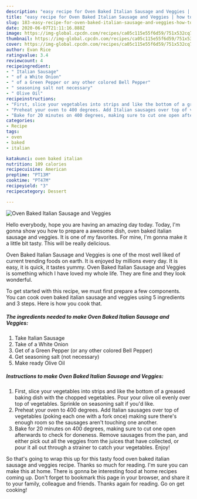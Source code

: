 ```yaml
---
description: "easy recipe for Oven Baked Italian Sausage and Veggies | how to prepare Oven Baked Italian Sausage and Veggies"
title: "easy recipe for Oven Baked Italian Sausage and Veggies | how to prepare Oven Baked Italian Sausage and Veggies"
slug: 183-easy-recipe-for-oven-baked-italian-sausage-and-veggies-how-to-prepare-oven-baked-italian-sausage-and-veggies
date: 2020-06-07T21:11:16.888Z
image: https://img-global.cpcdn.com/recipes/ca05c115e55f6d59/751x532cq70/oven-baked-italian-sausage-and-veggies-recipe-main-photo.jpg
thumbnail: https://img-global.cpcdn.com/recipes/ca05c115e55f6d59/751x532cq70/oven-baked-italian-sausage-and-veggies-recipe-main-photo.jpg
cover: https://img-global.cpcdn.com/recipes/ca05c115e55f6d59/751x532cq70/oven-baked-italian-sausage-and-veggies-recipe-main-photo.jpg
author: Evan Rice
ratingvalue: 3.4
reviewcount: 4
recipeingredient:
- " Italian Sausage"
- " of a White Onion"
- " of a Green Pepper or any other colored Bell Pepper"
- " seasoning salt not necessary"
- " Olive Oil"
recipeinstructions:
- "First, slice your vegetables into strips and like the bottom of a greased baking dish with the chopped vegetables. Pour your olive oil evenly over top of vegetables. Sprinkle on seasoning salt if you&#39;d like."
- "Preheat your oven to 400 degrees. Add Italian sausages over top of vegetables (poking each one with a fork once) making sure there&#39;s enough room so the sausages aren&#39;t touching one another."
- "Bake for 20 minutes on 400 degrees, making sure to cut one open afterwards to check for doneness. Remove sausages from the pan, and either pick out all the veggies from the juices that have collected, or pour it all out through a strainer to catch your vegetables. Enjoy!"
categories:
- Recipe
tags:
- oven
- baked
- italian

katakunci: oven baked italian 
nutrition: 109 calories
recipecuisine: American
preptime: "PT13M"
cooktime: "PT47M"
recipeyield: "3"
recipecategory: Dessert

---
```



![Oven Baked Italian Sausage and Veggies](https://img-global.cpcdn.com/recipes/ca05c115e55f6d59/751x532cq70/oven-baked-italian-sausage-and-veggies-recipe-main-photo.jpg)

Hello everybody, hope you are having an amazing day today. Today, I'm gonna show you how to prepare a awesome dish, oven baked italian sausage and veggies. It is one of my favorites. For mine, I'm gonna make it a little bit tasty. This will be really delicious.

Oven Baked Italian Sausage and Veggies is one of the most well liked of current trending foods on earth. It is enjoyed by millions every day. It is easy, it is quick, it tastes yummy. Oven Baked Italian Sausage and Veggies is something which I have loved my whole life. They are fine and they look wonderful.




To get started with this recipe, we must first prepare a few components. You can cook oven baked italian sausage and veggies using 5 ingredients and 3 steps. Here is how you cook that.

<!--inarticleads1-->

##### The ingredients needed to make Oven Baked Italian Sausage and Veggies:

1. Take  Italian Sausage
1. Take  of a White Onion
1. Get  of a Green Pepper (or any other colored Bell Pepper)
1. Get  seasoning salt (not necessary)
1. Make ready  Olive Oil




<!--inarticleads2-->

##### Instructions to make Oven Baked Italian Sausage and Veggies:

1. First, slice your vegetables into strips and like the bottom of a greased baking dish with the chopped vegetables. Pour your olive oil evenly over top of vegetables. Sprinkle on seasoning salt if you&#39;d like.
1. Preheat your oven to 400 degrees. Add Italian sausages over top of vegetables (poking each one with a fork once) making sure there&#39;s enough room so the sausages aren&#39;t touching one another.
1. Bake for 20 minutes on 400 degrees, making sure to cut one open afterwards to check for doneness. Remove sausages from the pan, and either pick out all the veggies from the juices that have collected, or pour it all out through a strainer to catch your vegetables. Enjoy!




So that's going to wrap this up for this tasty food oven baked italian sausage and veggies recipe. Thanks so much for reading. I'm sure you can make this at home. There is gonna be interesting food at home recipes coming up. Don't forget to bookmark this page in your browser, and share it to your family, colleague and friends. Thanks again for reading. Go on get cooking!
